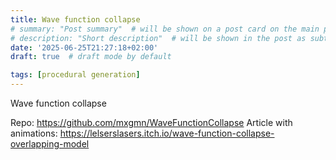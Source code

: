 ```yaml
---
title: Wave function collapse
# summary: "Post summary"  # will be shown on a post card on the main page
# description: "Short description"  # will be shown in the post as subtitle
date: '2025-06-25T21:27:18+02:00'
draft: true  # draft mode by default

tags: [procedural generation]
---
```


Wave function collapse

Repo: https://github.com/mxgmn/WaveFunctionCollapse
Article with animations: https://lelserslasers.itch.io/wave-function-collapse-overlapping-model
